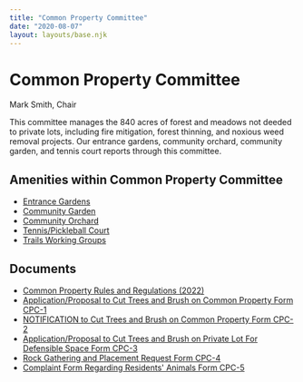 ```yaml
---
title: "Common Property Committee"
date: "2020-08-07"
layout: layouts/base.njk
---
```


# Common Property Committee 

Mark Smith, Chair 

This committee manages the 840 acres of forest and meadows not deeded to private lots, including fire mitigation, forest thinning, and noxious weed removal projects. Our entrance gardens, community orchard, community garden, and tennis court reports through this committee.

## Amenities within Common Property Committee

- [Entrance Gardens](../beautification/)
- [Community Garden](../community-garden/)
- [Community Orchard](../community-orchard/)
- [Tennis/Pickleball Court](../tennis-pickle-ball/)
- [Trails Working Groups](../trails/)

## Documents

- [Common Property Rules and Regulations (2022)](/uploads/2022/07/FCR-Common-Property-Rules.pdf)
- [Application/Proposal to Cut Trees and Brush on Common Property Form CPC-1](/uploads/2022/07/cpc1.pdf)
- [NOTIFICATION to Cut Trees and Brush on Common Property Form CPC-2](/uploads/2022/07/cpc2.pdf)
- [Application/Proposal to Cut Trees and Brush on Private Lot For Defensible Space Form CPC-3](/uploads/2022/07/cpc3.pdf)
- [Rock Gathering and Placement Request Form CPC-4](/uploads/2022/07/cpc4.pdf)
- [Complaint Form Regarding Residents' Animals Form CPC-5](/uploads/2022/07/cpc5.pdf)

